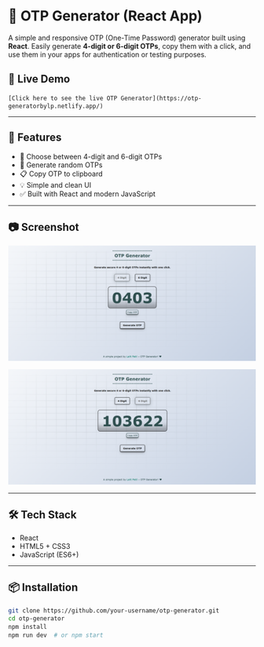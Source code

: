 # 🔐 OTP Generator (React App)

A simple and responsive OTP (One-Time Password) generator built using **React**. Easily generate **4-digit or 6-digit OTPs**, copy them with a click, and use them in your apps for authentication or testing purposes.

## 🔗 Live Demo
    [Click here to see the live OTP Generator](https://otp-generatorbylp.netlify.app/)
---

## 🚀 Features

- 🔢 Choose between 4-digit and 6-digit OTPs
- 🔁 Generate random OTPs
- 📋 Copy OTP to clipboard
- 💡 Simple and clean UI
- ✅ Built with React and modern JavaScript

---

## 📷 Screenshot

![OTP Generator Screenshot](https://github.com/lalitpatil891/OTP-Generator/blob/main/otp-generator-app/screenShots/1.png) <!-- Add a screenshot here -->

![OTP Generator Screenshot](https://github.com/lalitpatil891/OTP-Generator/blob/main/otp-generator-app/screenShots/2.png)

---

## 🛠️ Tech Stack

- React
- HTML5 + CSS3
- JavaScript (ES6+)

---

## 📦 Installation

```bash
git clone https://github.com/your-username/otp-generator.git
cd otp-generator
npm install
npm run dev  # or npm start

